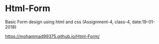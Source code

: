 # Html-Form
Basic Form design using html and css (Assignment-4, class-4, date:19-01-2018)

https://mohammad99375.github.io/Html-Form/
